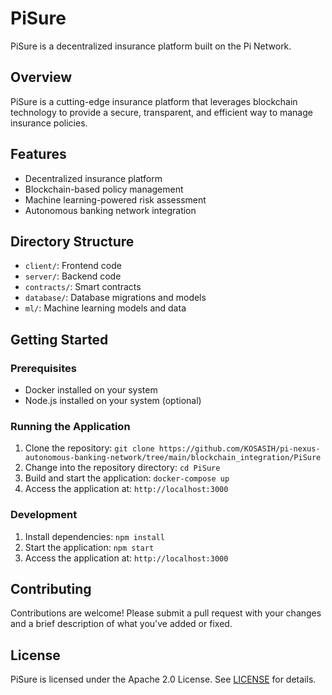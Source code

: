 # PiSure

PiSure is a decentralized insurance platform built on the Pi Network.

## Overview

PiSure is a cutting-edge insurance platform that leverages blockchain technology to provide a secure, transparent, and efficient way to manage insurance policies.

## Features

* Decentralized insurance platform
* Blockchain-based policy management
* Machine learning-powered risk assessment
* Autonomous banking network integration

## Directory Structure

* `client/`: Frontend code
* `server/`: Backend code
* `contracts/`: Smart contracts
* `database/`: Database migrations and models
* `ml/`: Machine learning models and data

## Getting Started

### Prerequisites

* Docker installed on your system
* Node.js installed on your system (optional)

### Running the Application

1. Clone the repository: `git clone https://github.com/KOSASIH/pi-nexus-autonomous-banking-network/tree/main/blockchain_integration/PiSure`
2. Change into the repository directory: `cd PiSure`
3. Build and start the application: `docker-compose up`
4. Access the application at: `http://localhost:3000`

### Development

1. Install dependencies: `npm install`
2. Start the application: `npm start`
3. Access the application at: `http://localhost:3000`

## Contributing

Contributions are welcome! Please submit a pull request with your changes and a brief description of what you've added or fixed.

## License

PiSure is licensed under the Apache 2.0 License. See [LICENSE](LICENSE) for details.
